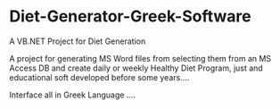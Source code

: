# Diet-Generator-Greek-Software
A VB.NET Project for Diet Generation

A project for generating MS Word files from selecting them from an MS Access DB
and create daily or weekly Healthy Diet Program, just and educational soft developed before some years....

Interface all in Greek Language ....
